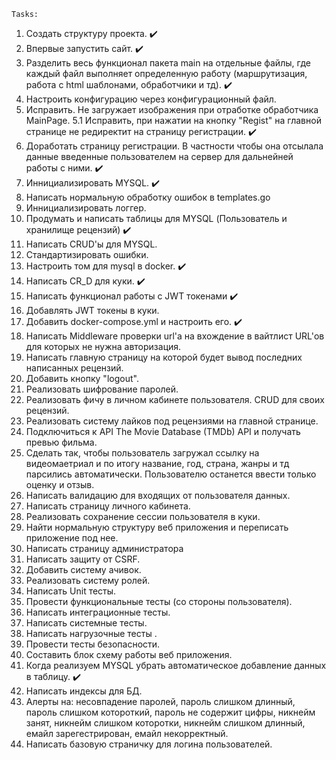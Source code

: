     Tasks:
1. Создать структуру проекта. ✔️
2. Впервые запустить сайт. ✔️
3. Разделить весь функционал пакета main на отдельные файлы, где каждый файл выполняет определенную работу (маршрутизация, работа с html шаблонами, обработчики и тд). ✔️
4. Настроить конфигурацию через конфигурационный файл.
5. Исправить. Не загружает изображения при отработке обработчика MainPage.
5.1 Исправить, при нажатии на кнопку "Regist" на главной странице не редиректит на страницу регистрации. ✔️
6. Доработать страницу регистрации. В частности чтобы она отсылала данные введенные пользователем на сервер для дальнейней работы с ними. ✔️
7. Иннициализировать MYSQL. ✔️
8. Написать нормальную обработку ошибок в templates.go
9. Иннициализировать логгер.
10. Продумать и написать таблицы для MYSQL (Пользователь и хранилище рецензий) ✔️
11. Написать CRUD'ы для MYSQL.
12. Стандартизировать ошибки.
13. Настроить том для mysql в docker. ✔️
14. Написать CR_D для куки. ✔️
15. Написать функционал работы с JWT токенами ✔️
16. Добавлять JWT токены в куки.
17. Добавить docker-compose.yml и настроить его. ✔️
18. Написать Middleware проверки url'a на вхождение в вайтлист URL'ов для которых не нужна авторизация.
19. Написать главную страницу на которой будет вывод последних написанных рецензий.
20. Добавить кнопку "logout".
21. Реализовать шифрование паролей.
22. Реализовать фичу в личном кабинете пользователя. CRUD для своих рецензий.
23. Реализовать систему лайков под рецензиями на главной странице.
24. Подключиться к API The Movie Database (TMDb) API и получать превью фильма.
25. Сделать так, чтобы пользователь загружал ссылку на видеомаетриал и по итогу название, год, страна, жанры и тд парсились автоматически. Пользователю останется ввести только оценку и отзыв.
26. Написать валидацию для входящих от пользователя данных.
27. Написать страницу личного кабинета.
28. Реализовать сохранение сессии пользователя в куки.
29. Найти нормальную структуру веб приложения и переписать приложение под нее.
30. Написать страницу администратора
31. Написать защиту от CSRF.
32. Добавить систему ачивок.
33. Реализовать систему ролей.
34. Написать Unit тесты.
35. Провести функциональные тесты (со стороны пользователя).
36. Написать интеграционные тесты.
37. Написать системные тесты.
38. Написать нагрузочные тесты .
39. Провести тесты безопасности.
40. Составить блок схему работы веб приложения.
41. Когда реализуем MYSQL убрать автоматическое добавление данных в таблицу. ✔️
42. Написать индексы для БД.
43. Алерты на: несовпадение паролей, пароль слишком длинный, пароль слишком котороткий, пароль не содержит цифры, никнейм занят, никнейм слишком которотки, никнейм слишком длинный, емайл зарегестрирован,  емайл некорректный.
44. Написать базовую страничку для логина пользователей.
